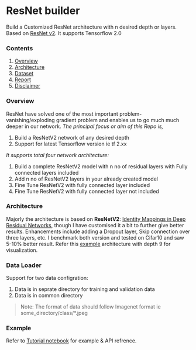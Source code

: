 # ResNet builder
Build a Customized ResNet architecture with n desired depth or layers. Based on [ResNet v2](https://arxiv.org/abs/1603.05027). It supports Tensorflow 2.0

### Contents

 1. [Overview](#overview)
 2. [Architecture](#architure)
 3. [Dataset](#Dataset)
 4. [Report](#report)
 5. [Disclaimer](#disclaimer)

### Overview
ResNet have solved one of the most important problem- vanishing/exploding gradient problem and enables us to go much much deeper in our network. *The principal focus or aim of this Repo is,*

 1. Build a ResNetV2 network of any desired depth 
 2. Support for latest Tensorflow version ie tf 2.xx

*It supports total four network architecture:*

 1.  Build a complete ResNetV2 model with n no of residual layers with Fully connected layers included
2. Add n no of ResNetV2 layers in your already created model
3. Fine Tune ResNetV2 with fully connected layer included
4. Fine Tune ResNetV2 with fully connected layer not included

### Architecture 
Majorly the architecture is based on **ResNetV2**: [Identity Mappings in Deep Residual Networks](https://arxiv.org/abs/1603.05027), though I have customised it a bit to further give better results. Enhancements include adding a Dropout layer, Skip connection over three layers, etc. I benchmark both version and tested on Cifar10 and saw 5-10% better result. Refer this [example](#model.png) architecture with depth 9 for visualization. 

### Data Loader
Support for two data configration:

1.  Data is in seprate directory for training and validation data
2.  Data is in common directory

> Note: The format of data should follow Imagenet format ie some_directory/class/*.jpeg

### Example 
Refer to [Tutorial notebook](#Tutorial.ipynb) for example & API refrence. 
